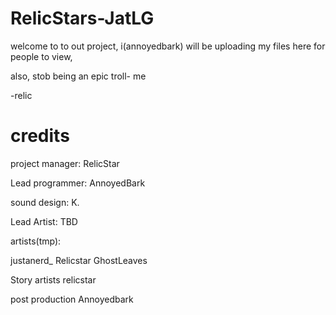 # RelicStars-JatLG

welcome to to out project, i(annoyedbark) will be uploading my files here for people to view, 

also, stob being an epic troll- me

-relic


# credits

project manager: RelicStar

Lead programmer: AnnoyedBark

sound design: K.

Lead Artist: TBD

artists(tmp):

justanerd_
Relicstar
GhostLeaves

Story artists
relicstar


post production
Annoyedbark
